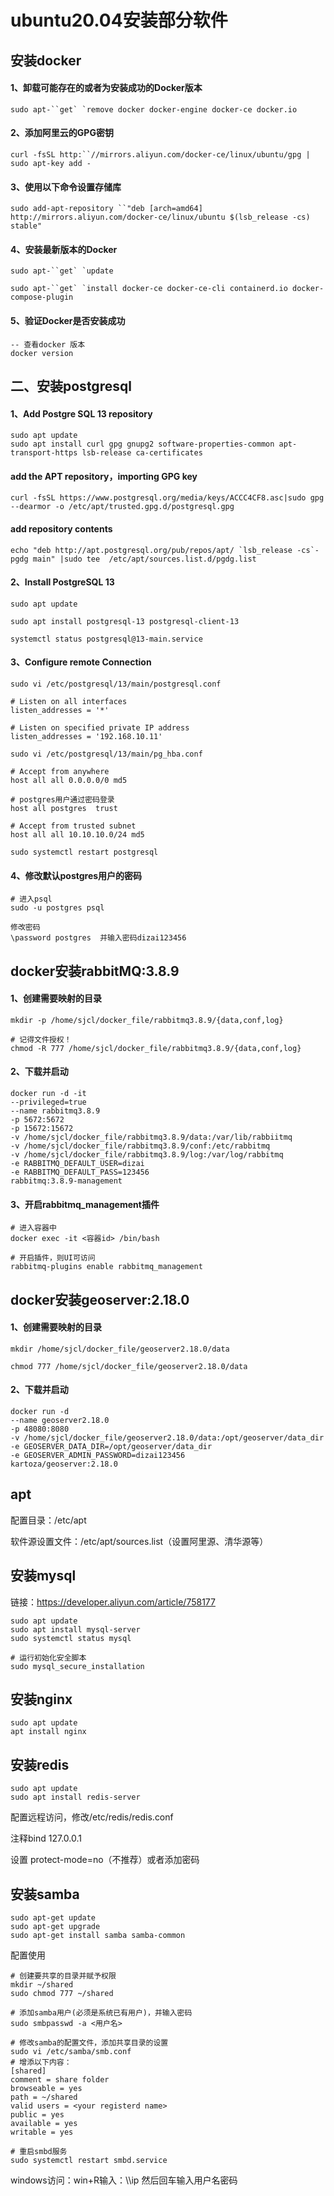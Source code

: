 # ubuntu20.04安装部分软件



## 安装docker

#### 1、卸载可能存在的或者为安装成功的Docker版本

```
sudo apt-``get` `remove docker docker-engine docker-ce docker.io
```

#### 2、添加阿里云的GPG密钥

```
curl -fsSL http:``//mirrors.aliyun.com/docker-ce/linux/ubuntu/gpg | sudo apt-key add -
```

#### 3、使用以下命令设置存储库

```
sudo add-apt-repository ``"deb [arch=amd64] http://mirrors.aliyun.com/docker-ce/linux/ubuntu $(lsb_release -cs) stable"
```

#### 4、安装最新版本的Docker

```
sudo apt-``get` `update
```

```
sudo apt-``get` `install docker-ce docker-ce-cli containerd.io docker-compose-plugin
```

#### 5、验证Docker是否安装成功

```
-- 查看docker 版本
docker version
```



## 二、安装postgresql

#### 1、Add Postgre SQL 13 repository

```
sudo apt update
sudo apt install curl gpg gnupg2 software-properties-common apt-transport-https lsb-release ca-certificates
```

#### add the APT repository，importing GPG key

```
curl -fsSL https://www.postgresql.org/media/keys/ACCC4CF8.asc|sudo gpg --dearmor -o /etc/apt/trusted.gpg.d/postgresql.gpg
```

#### add repository contents 

```
echo "deb http://apt.postgresql.org/pub/repos/apt/ `lsb_release -cs`-pgdg main" |sudo tee  /etc/apt/sources.list.d/pgdg.list
```

#### 2、Install PostgreSQL 13

```
sudo apt update
```

```
sudo apt install postgresql-13 postgresql-client-13
```

```
systemctl status postgresql@13-main.service
```

#### 3、Configure remote Connection

```
sudo vi /etc/postgresql/13/main/postgresql.conf 

# Listen on all interfaces
listen_addresses = '*'

# Listen on specified private IP address
listen_addresses = '192.168.10.11'
```

```
sudo vi /etc/postgresql/13/main/pg_hba.conf
```

```
# Accept from anywhere
host all all 0.0.0.0/0 md5

# postgres用户通过密码登录
host all postgres  trust

# Accept from trusted subnet
host all all 10.10.10.0/24 md5
```

```
sudo systemctl restart postgresql
```

#### 4、修改默认postgres用户的密码

```
# 进入psql
sudo -u postgres psql

修改密码
\password postgres  并输入密码dizai123456
```



## docker安装rabbitMQ:3.8.9

#### 1、创建需要映射的目录

```
mkdir -p /home/sjcl/docker_file/rabbitmq3.8.9/{data,conf,log}

# 记得文件授权！
chmod -R 777 /home/sjcl/docker_file/rabbitmq3.8.9/{data,conf,log}
```

#### 2、下载并启动

```
docker run -d -it
--privileged=true 
--name rabbitmq3.8.9 
-p 5672:5672 
-p 15672:15672 
-v /home/sjcl/docker_file/rabbitmq3.8.9/data:/var/lib/rabbiitmq 
-v /home/sjcl/docker_file/rabbitmq3.8.9/conf:/etc/rabbitmq 
-v /home/sjcl/docker_file/rabbitmq3.8.9/log:/var/log/rabbitmq 
-e RABBITMQ_DEFAULT_USER=dizai 
-e RABBITMQ_DEFAULT_PASS=123456 
rabbitmq:3.8.9-management
```

#### 3、开启rabbitmq_management插件

```
# 进入容器中
docker exec -it <容器id> /bin/bash

# 开启插件，则UI可访问
rabbitmq-plugins enable rabbitmq_management
```



## docker安装geoserver:2.18.0

#### 1、创建需要映射的目录

```
mkdir /home/sjcl/docker_file/geoserver2.18.0/data

chmod 777 /home/sjcl/docker_file/geoserver2.18.0/data
```



#### 2、下载并启动

```
docker run -d 
--name geoserver2.18.0 
-p 48080:8080 
-v /home/sjcl/docker_file/geoserver2.18.0/data:/opt/geoserver/data_dir 
-e GEOSERVER_DATA_DIR=/opt/geoserver/data_dir 
-e GEOSERVER_ADMIN_PASSWORD=dizai123456 
kartoza/geoserver:2.18.0
```



## apt

配置目录：/etc/apt

软件源设置文件：/etc/apt/sources.list（设置阿里源、清华源等）



## 安装mysql

链接：https://developer.aliyun.com/article/758177

```
sudo apt update
sudo apt install mysql-server
sudo systemctl status mysql

# 运行初始化安全脚本
sudo mysql_secure_installation
```



## 安装nginx

```
sudo apt update
apt install nginx
```



## 安装redis

```
sudo apt update
sudo apt install redis-server
```

配置远程访问，修改/etc/redis/redis.conf

注释bind 127.0.0.1

设置 protect-mode=no（不推荐）或者添加密码



## 安装samba

```
sudo apt-get update
sudo apt-get upgrade
sudo apt-get install samba samba-common
```

配置使用

```
# 创建要共享的目录并赋予权限
mkdir ~/shared
sudo chmod 777 ~/shared

# 添加samba用户(必须是系统已有用户)，并输入密码
sudo smbpasswd -a <用户名>

# 修改samba的配置文件，添加共享目录的设置
sudo vi /etc/samba/smb.conf
# 增添以下内容：
[shared]
comment = share folder
browseable = yes
path = ~/shared
valid users = <your registerd name>
public = yes
available = yes
writable = yes

# 重启smbd服务
sudo systemctl restart smbd.service
```



windows访问：win+R输入：\\\ip     然后回车输入用户名密码

